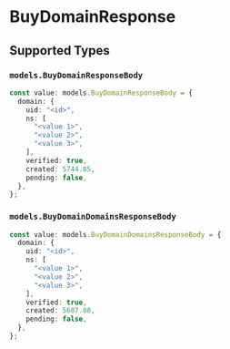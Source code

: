 # BuyDomainResponse


## Supported Types

### `models.BuyDomainResponseBody`

```typescript
const value: models.BuyDomainResponseBody = {
  domain: {
    uid: "<id>",
    ns: [
      "<value 1>",
      "<value 2>",
      "<value 3>",
    ],
    verified: true,
    created: 5744.85,
    pending: false,
  },
};
```

### `models.BuyDomainDomainsResponseBody`

```typescript
const value: models.BuyDomainDomainsResponseBody = {
  domain: {
    uid: "<id>",
    ns: [
      "<value 1>",
      "<value 2>",
      "<value 3>",
    ],
    verified: true,
    created: 5607.88,
    pending: false,
  },
};
```

